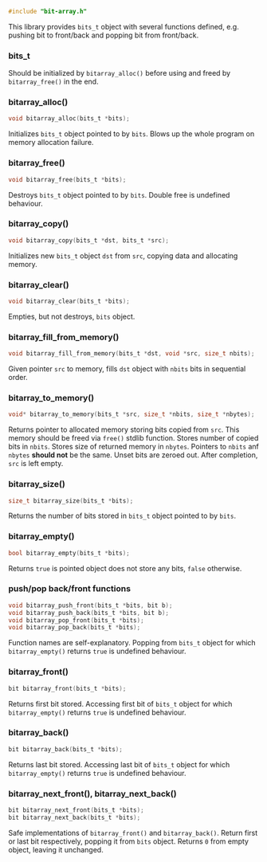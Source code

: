 ```c
#include "bit-array.h"
```

This library provides `bits_t` object with several functions defined,
e.g. pushing bit to front/back and popping bit from front/back.

### bits_t

Should be initialized by `bitarray_alloc()` before using
and freed by `bitarray_free()` in the end.

### bitarray_alloc()

```c
void bitarray_alloc(bits_t *bits);
```

Initializes `bits_t` object pointed to by `bits`.
Blows up the whole program on memory allocation failure.

### bitarray_free()

```c
void bitarray_free(bits_t *bits);
```

Destroys `bits_t` object pointed to by `bits`.
Double free is undefined behaviour.

### bitarray_copy()

```c
void bitarray_copy(bits_t *dst, bits_t *src);
```

Initializes new `bits_t` object `dst` from `src`, copying data and allocating memory.

### bitarray_clear()

```c
void bitarray_clear(bits_t *bits);
```

Empties, but not destroys, `bits` object.

### bitarray_fill_from_memory()

```c
void bitarray_fill_from_memory(bits_t *dst, void *src, size_t nbits);
```

Given pointer `src` to memory, fills `dst` object with `nbits` bits in sequential order.

### bitarray_to_memory()

```c
void* bitarray_to_memory(bits_t *src, size_t *nbits, size_t *nbytes);
```

Returns pointer to allocated memory storing bits copied from `src`.
This memory should be freed via `free()` stdlib function.
Stores number of copied bits in `nbits`.
Stores size of returned memory in `nbytes`.
Pointers to `nbits` anf `nbytes` **should not** be the same.
Unset bits are zeroed out.
After completion, `src` is left empty.

### bitarray_size()

```c
size_t bitarray_size(bits_t *bits);
```

Returns the number of bits stored in `bits_t` object pointed to by `bits`.

### bitarray_empty()

```c
bool bitarray_empty(bits_t *bits);
```

Returns `true` is pointed object does not store any bits,
`false` otherwise.

### push/pop back/front functions

```c
void bitarray_push_front(bits_t *bits, bit b);
void bitarray_push_back(bits_t *bits, bit b);
void bitarray_pop_front(bits_t *bits);
void bitarray_pop_back(bits_t *bits);
```

Function names are self-explanatory.
Popping from `bits_t` object for which `bitarray_empty()` returns `true`
is undefined behaviour.

### bitarray_front()

```c
bit bitarray_front(bits_t *bits);
```

Returns first bit stored.
Accessing first bit of `bits_t` object for which `bitarray_empty()`
returns `true` is undefined behaviour.

### bitarray_back()

```c
bit bitarray_back(bits_t *bits);
```

Returns last bit stored.
Accessing last bit of `bits_t` object for which `bitarray_empty()`
returns `true` is undefined behaviour.

### bitarray_next_front(), bitarray_next_back()

```c
bit bitarray_next_front(bits_t *bits);
bit bitarray_next_back(bits_t *bits);
```

Safe implementations of `bitarray_front()` and `bitarray_back()`.
Return first or last bit respectively, popping it from `bits` object.
Returns `0` from empty object, leaving it unchanged.
